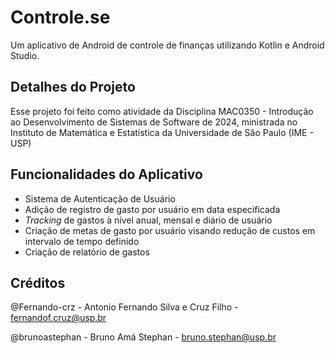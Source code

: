 # Controle.se

Um aplicativo de Android de controle de finanças utilizando Kotlin e Android Studio.

## Detalhes do Projeto

Esse projeto foi feito como atividade da Disciplina MAC0350 - Introdução ao Desenvolvimento de Sistemas de Software de 2024, ministrada no Instituto de Matemática e Estatística da Universidade de São Paulo (IME - USP)

## Funcionalidades do Aplicativo

- Sistema de Autenticação de Usuário
- Adição de registro de gasto por usuário em data especificada
- *Tracking* de gastos à nível anual, mensal e diário de usuário
- Criação de metas de gasto por usuário visando redução de custos em intervalo de tempo definido
- Criação de relatório de gastos 

## Créditos

@Fernando-crz - Antonio Fernando Silva e Cruz Filho - fernandof.cruz@usp.br

@brunoastephan - Bruno Amá Stephan - bruno.stephan@usp.br
